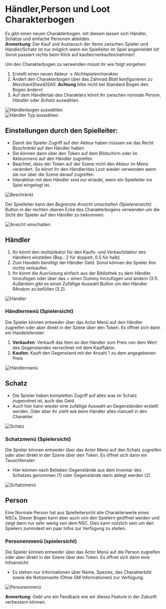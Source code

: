 # Händler,Person und Loot Charakterbogen
Es gibt einen neuen Charakterbogen. mit diesem lassen sich Händler, Schätze und einfache Personen abbilden.  
**Anmerkung**: Der Kauf und Austausch der Items zwischen Spieler und Händler/Schatz ist nur möglich wenn ein Spielleiter im Spiel angemeldet ist! Sonst passiert nichts beim Klick auf kaufen/verkaufen/nehmen!   
  
Um den Charakterbogen zu verwenden müsst ihr wie folgt vorgehen:
1. Erstellt einen neuen Akteur -> *Nichtspielercharakter*
2. Ändert den Charakterbogen über das Zahnrad *Blatt konfigurieren* zu *MerchantSheetDSA5*. **Achtung** bitte nicht bei Standard Bogen den Bogen ändern!
3. Auf dem Händlertab des Charakters könnt ihr zwischen *normale Person*, *Händler* oder *Schatz* auswählen.

![Händlerbogen auswählen](https://user-images.githubusercontent.com/80099175/113250611-1a266780-92c1-11eb-86a2-7edcfccd878e.png)  
![Händler Typ auswählen](https://user-images.githubusercontent.com/80099175/113250735-5b1e7c00-92c1-11eb-875c-65eb7f752800.png)  

## Einstellungen durch den Spielleiter:
* Damit die Spieler Zugriff auf den Akteur haben müssen sie das Recht *Beschränkt* auf den Händler haben.
* Sie können dann über den Token auf dem Bildschirm oder im Akteurmenü auf den Händler zugreifen
* Beachtet, dass der Token auf der Szene nicht den Akteur im Menü verändert. So könnt ihr den Händler/das Loot wieder verwenden wenn sie nur über die Szene darauf zugreifen.
* Interaktion mit dem Händler sind nur erlaubt, wenn ein Spielleiter ins Spiel eingelogt ist.

![Beschränkt](https://user-images.githubusercontent.com/80099175/113254135-7f308c00-92c6-11eb-8950-700abcba55e6.png)

Der Spielleiter kann den *Begrenzte Ansicht umschalten (Spieleransicht)* Button in der rechten oberen Ecke des Charakterbogens verwenden um die Sicht der Spieler auf den Händler zu bekommen.  
  
![Ansicht umschalten](https://user-images.githubusercontent.com/80099175/113253341-6378b600-92c5-11eb-9920-3c81cb187ff1.png)

## Händler
1. Ihr könnt den multiplikator für den Kaufs- und Verkaufsfaktor des Händlers einstellen (Bsp.: 2 für doppelt, 0.5 für halb)
2. Zum Handeln benötigt der Händler Geld. Sonst können die Spieler ihm nichts verkaufen. 
3. Ihr könnt die Ausrüstung einfach aus der Bibliothek zu dem Händler hinzufügen oder über das + einen Dummy hinzufügen und ändern (3.1). Außerdem gibt es einen Zufällige Auswahl Button um den Händler RAndom zu befüllen (3.2).  
  
![Händler](https://user-images.githubusercontent.com/80099175/113251093-f7e11980-92c1-11eb-9889-8fa8a32737d7.png) 

### Händlermenü (Spielersicht)
Die Spieler können entweder über das Actor Menü auf den Händler zugreifen oder aber direkt in der Szene über den Token. Es öffnet sich dann ein Handelsfenster:  
1. **Verkaufen**: Verkauft das Item an den Händler zum Preis von dem Wert des Gegenstandes verrechnet mit dem Kauffaktor.
2. **Kaufen**: Kauft den Gegenstand mit der Anzahl 1 zu dem angegebenen Preis
  
![Händlermenü](https://user-images.githubusercontent.com/80099175/113251956-72f6ff80-92c3-11eb-8556-3fcc73326991.png)  

## Schatz
* Die Spieler haben kompletten Zugriff auf alles was im Schatz zugeordnet ist, auch das Geld.
* Auch hier kann wieder eine zufällige Auswahl an Gegenständen erstellt werden. Oder aber ihr zieht wie beim Händler alles manuell in den Charakter.

![Schatz](https://user-images.githubusercontent.com/80099175/113252240-db45e100-92c3-11eb-83fc-d531b2605690.png)  
  
### Schatzmenü (Spielersicht)
Die Spieler können entweder über das Actor Menü auf den Schatz zugreifen oder aber direkt in der Szene über den Token. Es öffnet sich dann ein Tauschfenster:
* Hier können nach Belieben Gegenstände aus dem Inventar des Schatzes genommen (1) oder Gegenstände darin ablegt werden (2).

![Schatzmenü](https://user-images.githubusercontent.com/80099175/113252470-2f50c580-92c4-11eb-9c90-d3950eecc9b7.png)

## Person
Eine Normale Person hat aus Spielleitersicht alle Charakterwerte eines NSCs. Dieser Bogen kann aber auch von den Spielern geöffnet werden und zeigt dann nur sehr wenig von dem NSC. Dies kann nützlich sein um den Spielern zumindest ein paar Infos zur Verfügung zu stellen.

### Personenmenü (spielersicht)
Die Spieler können entweder über das Actor Menü auf die Person zugreifen oder aber direkt in der Szene über den Token. Es öffnet sich dann eine Infoansicht:
* Es stehen nur Informationen über Name, Spezies, das Charakterbild sowie die Notizenseite (Ohne GM Informationen) zur Verfügung.
  
![Personenmenü](https://user-images.githubusercontent.com/80099175/113253083-109efe80-92c5-11eb-8837-b49f032b7802.png)

**Anmerkung**: Gebt uns ein Feedback wie wir dieses Feature in der Zukunft verbessern können.
